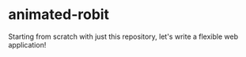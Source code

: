# animated-robit
Starting from scratch with just this repository, let's write a flexible web application!
